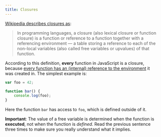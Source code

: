 ```yaml
---
title: Closures
---
```


[Wikipedia describes closures as][closures]:

> In programming languages, a closure (also lexical closure or function closure)
> is a function or reference to a function together with a referencing environment
> — a table storing a reference to each of the non-local variables (also called
> free variables or upvalues) of that function.

According to this definition, **every** function in JavaScript is a
closure, because [every function has an (internal) reference to the
environment][functions] it was created in. The simplest example is:

```js
var foo = 42;

function bar() {
    console.log(foo);
}
```

Here the function `bar` has access to `foo`, which is defined outside of it.

<div class="callout warning">

**Important**: The value of a free variable is determined when the
function is **executed**, not when the function is
_defined_. Read the previous sentence three times to make sure you really
understand what it implies.

</div>

[closures]: http://en.wikipedia.org/wiki/Closure_%28computer_programming%29
[functions]: http://www.ecma-international.org/ecma-262/5.1/#sec-13
